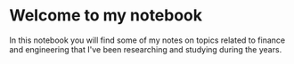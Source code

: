 # Welcome to my notebook

In this notebook you will find some of my notes on topics related to finance and engineering that I've been researching and studying during the years.

```{tableofcontents}
```
